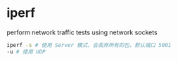 # iperf

perform network traffic tests using network sockets

```sh
iperf -s # 使用 Server 模式，会丢弃所有的包，默认端口 5001
-u # 使用 UDP
```
